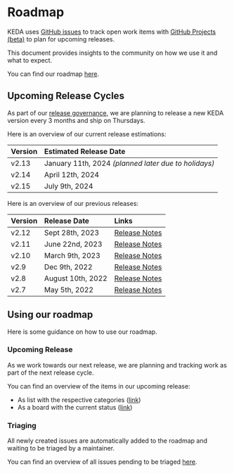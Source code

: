 # Roadmap

KEDA uses [GitHub issues](https://docs.github.com/en/issues/tracking-your-work-with-issues/about-issues) to track open work items with [GitHub Projects (beta)](https://docs.github.com/en/issues/trying-out-the-new-projects-experience/about-projects) to plan for upcoming releases.

This document provides insights to the community on how we use it and what to expect.

You can find our roadmap [here](https://github.com/orgs/kedacore/projects/2).

## Upcoming Release Cycles

As part of our [release governance](https://github.com/kedacore/governance/blob/main/RELEASES.md), we are planning to release a new KEDA version every 3 months and ship on Thursdays.

Here is an overview of our current release estimations:

| Version | Estimated Release Date                               |
|:--------|:-----------------------------------------------------|
| v2.13   | January 11th, 2024 *(planned later due to holidays)* |
| v2.14   | April 12th, 2024                                     |
| v2.15   | July 9th, 2024                                       |

Here is an overview of our previous releases:

| Version | Release Date      | Links                                                                  |
|:--------|:------------------|:-----------------------------------------------------------------------|
| v2.12   | Sept 28th, 2023   | [Release Notes](https://github.com/kedacore/keda/releases/tag/v2.12.0) |
| v2.11   | June 22nd, 2023   | [Release Notes](https://github.com/kedacore/keda/releases/tag/v2.11.0) |
| v2.10   | March 9th, 2023   | [Release Notes](https://github.com/kedacore/keda/releases/tag/v2.10.0) |
| v2.9    | Dec 9th, 2022     | [Release Notes](https://github.com/kedacore/keda/releases/tag/v2.9.0)  |
| v2.8    | August 10th, 2022 | [Release Notes](https://github.com/kedacore/keda/releases/tag/v2.8.0)  |
| v2.7    | May 5th, 2022     | [Release Notes](https://github.com/kedacore/keda/releases/tag/v2.7.0)  |

## Using our roadmap

Here is some guidance on how to use our roadmap.

### Upcoming Release

As we work towards our next release, we are planning and tracking work as part of the next release cycle.

You can find an overview of the items in our upcoming release:

- As list with the respective categories ([link](https://github.com/orgs/kedacore/projects/2/views/12))
- As a board with the current status ([link](https://github.com/orgs/kedacore/projects/2/views/16))

### Triaging

All newly created issues are automatically added to the roadmap and waiting to be triaged by a maintainer.

You can find an overview of all issues pending to be triaged [here](https://github.com/orgs/kedacore/projects/2/views/10).
